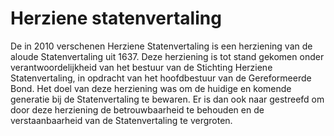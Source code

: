 # Herziene statenvertaling

De in 2010 verschenen Herziene Statenvertaling is een herziening van de aloude Statenvertaling uit 1637. Deze herziening is tot stand gekomen onder verantwoordelijkheid van het bestuur van de Stichting Herziene Statenvertaling, in opdracht van het hoofdbestuur van de Gereformeerde Bond. Het doel van deze herziening was om de huidige en komende generatie bij de Statenvertaling te bewaren. Er is dan ook naar gestreefd om door deze herziening de betrouwbaarheid te behouden en de verstaanbaarheid van de Statenvertaling te vergroten.

